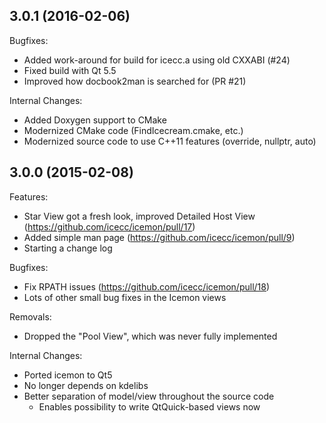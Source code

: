 ## 3.0.1 (2016-02-06)

Bugfixes:

- Added work-around for build for icecc.a using old CXXABI (#24)
- Fixed build with Qt 5.5
- Improved how docbook2man is searched for (PR #21)

Internal Changes:

- Added Doxygen support to CMake
- Modernized CMake code (FindIcecream.cmake, etc.)
- Modernized source code to use C++11 features (override, nullptr, auto)

## 3.0.0 (2015-02-08)

Features:

- Star View got a fresh look, improved Detailed Host View (https://github.com/icecc/icemon/pull/17)
- Added simple man page (https://github.com/icecc/icemon/pull/9)
- Starting a change log

Bugfixes:

- Fix RPATH issues (https://github.com/icecc/icemon/pull/18)
- Lots of other small bug fixes in the Icemon views

Removals:

- Dropped the "Pool View", which was never fully implemented

Internal Changes:

- Ported icemon to Qt5
- No longer depends on kdelibs
- Better separation of model/view throughout the source code
    - Enables possibility to write QtQuick-based views now
